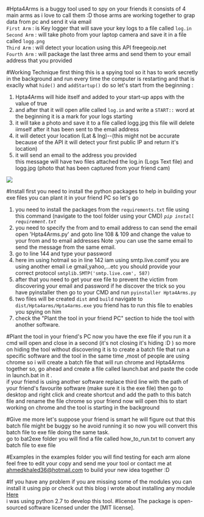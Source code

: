#Hpta4Arms 
is a buggy tool used to spy on your friends it consists of 4 main arms as i love to call them :D those arms are working together to 
grap data from pc and send it via email <br>
`First Arm` : is Key logger that will save your key logs to a file called `log.in` <br>
`Second Arm` : will take photo from your laptop camera and save it in a file called `logg.png` <br>
`Third Arm` : will detect your location using this API freegeoip.net <br>
`Fourth Arm` : will package the last three arms and send them to your email address that you provided <br>

#Working Technique
first thing this is a spying tool so it has to work secretly in the background and run every time the computer is restarting and that is exaclly what `hide()` and `addStartup()`
do so let's start from the beginning : <br>
1. Hpta4Arms will hide itself and added to your start-up apps with the value of true <br>
2. and after that it will open afile called `log.in` and write a `START::` word at the beginning it is a mark for your logs starting<br>
3. it will take a photo and save it to a file called logg.jpg this file will delete iimself after it has been sent to the email address<br> 
4. it will detect your location (Lat & lng)--(this might not be accurate because of the API it will detect your first public IP and return it's location)<br>
5. it will send an email to the address you provided<br>
this message will have two files attached the log.in (Logs Text file) and logg.jpg (photo that has been captured from your friend cam)<br>
<img src = "https://github.com/GardiansLab/Hpta4Arms/blob/master/Capture.PNG">

#Install
first you need to install the python packages to help in building your exe files you can plant it in your friend PC so let's go <br>
1. you need to install the packages from the `requirements.txt` file using this command  (navigate to the tool folder using your CMD)
*`pip install requirement.txt`* <br>
2. you need to specify the from and to email address to can send the email 
open 'Hpta4Arms.py' and goto line 108 & 109 and change the value to your from and to email addresses
Note :you can use the same email to send the message from the same email.<br>
3. go to line 144 and type your password <br>
4. here im using hotmail so in line 142 iam using smtp.live.comif you are using another email i.e gmail,yahoo,...etc you should provide your correct protocol
`smtplib.SMTP('smtp.live.com', 587)`<br>
5. after that you need to get your exe file to prevent the victim from discovering your email and password if he discover the trick so you have pyinstaller then go to your CMD and run 
`pyinstaller Hpta4Arms.py`<br>
6. two files will be created `dist` and `build` navigate to `dist/Hpta4arms/Hpta4arms.exe` you friend has to run this file to enables you spying on him<br>
7. check the "Plant the tool in your friend PC" section to hide the tool with another software. <br>

#Plant the tool in your friend's PC
now you have the exe file if you run it a cmd will open and close in a second (it's not closing it's hiding :D )
so more on hiding the tool without discovering it is to create a batch file that run a specific software and the tool in the same time
,most of people are using chrome so i will create a batch file that will run chrome and Hpta4Arms together so, go ahead and create a file called launch.bat
and paste the code in launch.bat in it . <br>
if your friend is using another software replace third line with the path of your friend's favourite software (make sure it is the exe file)
then go to desktop and right click and create shortcut and add the path to this batch file and rename the file chrome so your friend now will 
open this to start working on chrome and the tool is starting in the background <br>

#Give me more
let's suppose your friend is smart he will figure out that this batch file might be buggy so he avoid running it so now you will convert this batch file to exe file 
doing the same task.<br>
go to bat2exe folder you will find a file called how_to_run.txt to convert any batch file to exe file 

#Examples
in the examples folder you will find testing for each arm alone feel free to edit your copy and send me your tool or contact me at ahmedkhaled36@hotmail.com to build your new idea together :D

#If you have any problem 
if you are missing some of the modules you can install it using pip or check out this blog i wrote about installing any module [Here](http://ahmed-khd.blogspot.com.eg/2017/01/how-to-install-python-modules-very-easy.html) <br>
i was using python 2.7 to develop this tool.
#license
The package is open-sourced software licensed under the [MIT license].
